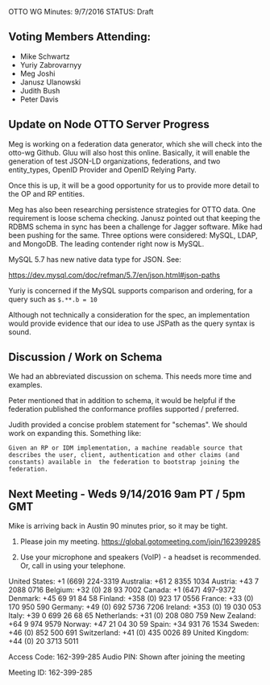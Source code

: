 OTTO WG Minutes: 9/7/2016
STATUS: Draft

## Voting Members Attending:
 - Mike Schwartz
 - Yuriy Zabrovarnyy
 - Meg Joshi
 - Janusz Ulanowski
 - Judith Bush
 - Peter Davis

## Update on Node OTTO Server Progress

Meg is working on a federation data generator, which
she will check into the otto-wg Github. Gluu will also host this
online. Basically, it will enable the generation of test JSON-LD
organizations, federations, and two entity_types, OpenID Provider
and OpenID Relying Party.

Once this is up, it will be a good opportunity for us to provide more
detail to the OP and RP entities. 

Meg has also been researching persistence strategies for OTTO 
data. One requirement is loose schema checking. Janusz pointed out
that keeping the RDBMS schema in sync has been a challenge for Jagger
software. Mike had been pushing for the same. Three options
were considered: MySQL, LDAP, and MongoDB. The leading contender 
right now is MySQL. 

MySQL 5.7 has new native data type for JSON. See:

https://dev.mysql.com/doc/refman/5.7/en/json.html#json-paths

Yuriy is concerned if the MySQL supports comparison and ordering, for a 
 query such as `$.**.b = 10`

Although not technically a consideration for the spec, an implementation 
would provide evidence that our idea to use JSPath as the query syntax 
is sound.

## Discussion / Work on Schema

We had an abbreviated discussion on schema. This needs more time and
examples.

Peter mentioned that in addition to schema, it would be helpful if 
the federation published the conformance profiles supported / preferred.

Judith provided a concise problem statement for "schemas". We should
work on expanding this. Something like: 

```
Given an RP or IDM implementation, a machine readable source that 
describes the user, client, authentication and other claims (and 
constants) available in  the federation to bootstrap joining the 
federation.

```


## Next Meeting - Weds 9/14/2016 9am PT / 5pm GMT

Mike is arriving back in Austin 90 minutes prior, so it may 
be tight.

1.  Please join my meeting.
https://global.gotomeeting.com/join/162399285

2.  Use your microphone and speakers (VoIP) - a headset is recommended.  
Or, call in using your telephone.

United States: +1 (669) 224-3319
Australia: +61 2 8355 1034
Austria: +43 7 2088 0716
Belgium: +32 (0) 28 93 7002
Canada: +1 (647) 497-9372
Denmark: +45 69 91 84 58
Finland: +358 (0) 923 17 0556
France: +33 (0) 170 950 590
Germany: +49 (0) 692 5736 7206
Ireland: +353 (0) 19 030 053
Italy: +39 0 699 26 68 65
Netherlands: +31 (0) 208 080 759
New Zealand: +64 9 974 9579
Norway: +47 21 04 30 59
Spain: +34 931 76 1534
Sweden: +46 (0) 852 500 691
Switzerland: +41 (0) 435 0026 89
United Kingdom: +44 (0) 20 3713 5011

Access Code: 162-399-285
Audio PIN: Shown after joining the meeting

Meeting ID: 162-399-285

